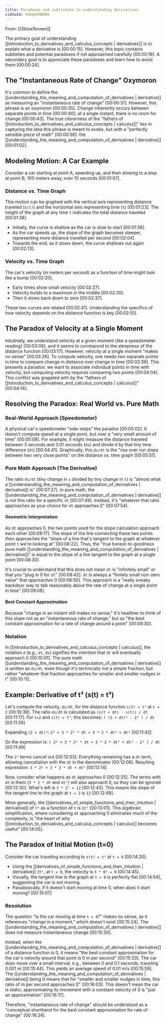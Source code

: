 ```yaml
---
title: Paradoxes and subtleties in understanding derivatives
videoId: 9vKqVkMQHKk
---
```


From: [[3blue1brown]] <br/> 

The primary goal of understanding [[introduction_to_derivatives_and_calculus_concepts | derivatives]] is to explain what a derivative is <a class="yt-timestamp" data-t="00:00:15">[00:00:15]</a>. However, this topic contains subtleties and potential paradoxes if not approached carefully <a class="yt-timestamp" data-t="00:00:19">[00:00:19]</a>. A secondary goal is to appreciate these paradoxes and learn how to avoid them <a class="yt-timestamp" data-t="00:00:24">[00:00:24]</a>.

## The "Instantaneous Rate of Change" Oxymoron

It's common to define the [[understanding_the_meaning_and_computation_of_derivatives | derivative]] as measuring an "instantaneous rate of change" <a class="yt-timestamp" data-t="00:00:31">[00:00:31]</a>. However, this phrase is an oxymoron <a class="yt-timestamp" data-t="00:00:35">[00:00:35]</a>. Change inherently occurs between separate points in time <a class="yt-timestamp" data-t="00:00:40">[00:00:40]</a>; at a single instant, there is no room for change <a class="yt-timestamp" data-t="00:00:43">[00:00:43]</a>. The true cleverness of the "fathers of [[introduction_to_derivatives_and_calculus_concepts | calculus]]" lies in capturing the idea this phrase is meant to evoke, but with a "perfectly sensible piece of math" <a class="yt-timestamp" data-t="00:00:56">[00:00:56]</a>: the [[understanding_the_meaning_and_computation_of_derivatives | derivative]] <a class="yt-timestamp" data-t="00:01:02">[00:01:02]</a>.

## Modeling Motion: A Car Example

Consider a car starting at point A, speeding up, and then slowing to a stop at point B, 100 meters away, over 10 seconds <a class="yt-timestamp" data-t="00:01:07">[00:01:07]</a>.

### Distance vs. Time Graph
This motion can be graphed with the vertical axis representing distance traveled (`s(t)`) and the horizontal axis representing time (`t`) <a class="yt-timestamp" data-t="00:01:23">[00:01:23]</a>. The height of the graph at any time `t` indicates the total distance traveled <a class="yt-timestamp" data-t="00:01:38">[00:01:38]</a>.
*   Initially, the curve is shallow as the car is slow to start <a class="yt-timestamp" data-t="00:01:56">[00:01:56]</a>.
*   As the car speeds up, the slope of the graph becomes steeper, representing more distance traveled per second <a class="yt-timestamp" data-t="00:02:04">[00:02:04]</a>.
*   Towards the end, as it slows down, the curve shallows out again <a class="yt-timestamp" data-t="00:02:13">[00:02:13]</a>.

### Velocity vs. Time Graph
The car's velocity (in meters per second) as a function of time might look like a bump <a class="yt-timestamp" data-t="00:02:20">[00:02:20]</a>.
*   Early times show small velocity <a class="yt-timestamp" data-t="00:02:27">[00:02:27]</a>.
*   Velocity builds to a maximum in the middle <a class="yt-timestamp" data-t="00:02:30">[00:02:30]</a>.
*   Then it slows back down to zero <a class="yt-timestamp" data-t="00:02:37">[00:02:37]</a>.

These two curves are related <a class="yt-timestamp" data-t="00:02:41">[00:02:41]</a>. Understanding the specifics of how velocity depends on the distance function is key <a class="yt-timestamp" data-t="00:02:51">[00:02:51]</a>.

## The Paradox of Velocity at a Single Moment

Intuitively, we understand velocity at a given moment (like a speedometer reading) <a class="yt-timestamp" data-t="00:03:08">[00:03:08]</a>, and it seems to correspond to the steepness of the distance function <a class="yt-timestamp" data-t="00:03:17">[00:03:17]</a>. However, velocity at a single moment "makes no sense" <a class="yt-timestamp" data-t="00:03:26">[00:03:26]</a>. To compute velocity, one needs two separate points in time to compare change in distance over change in time <a class="yt-timestamp" data-t="00:03:39">[00:03:39]</a>. This presents a paradox: we want to associate individual points in time with velocity, but computing velocity requires comparing two points <a class="yt-timestamp" data-t="00:04:04">[00:04:04]</a>. This conflict was grappled with by the "fathers of [[introduction_to_derivatives_and_calculus_concepts | calculus]]" <a class="yt-timestamp" data-t="00:04:14">[00:04:14]</a>.

## Resolving the Paradox: Real World vs. Pure Math

### Real-World Approach (Speedometer)
A physical car's speedometer "side-steps" the paradox <a class="yt-timestamp" data-t="00:05:02">[00:05:02]</a>. It doesn't compute speed at a single point, but over a "very small amount of time" <a class="yt-timestamp" data-t="00:05:08">[00:05:08]</a>. For example, it might measure the distance traveled between 3 seconds and 3.01 seconds (`ds`) and divide it by that tiny time difference (`dt`) <a class="yt-timestamp" data-t="00:04:41">[00:04:41]</a>. Graphically, this `ds/dt` is the "rise over run slope between two very close points" on the distance vs. time graph <a class="yt-timestamp" data-t="00:05:51">[00:05:51]</a>.

### Pure Math Approach (The Derivative)
The ratio `ds/dt` (tiny change in `s` divided by tiny change in `t`) is "almost what a [[understanding_the_meaning_and_computation_of_derivatives | derivative]] is" <a class="yt-timestamp" data-t="00:07:27">[00:07:27]</a>. In pure math, the [[understanding_the_meaning_and_computation_of_derivatives | derivative]] is *not* this ratio for a specific `dt` <a class="yt-timestamp" data-t="00:07:49">[00:07:49]</a>. Instead, it's "whatever that ratio approaches as your choice for `dt` approaches 0" <a class="yt-timestamp" data-t="00:07:54">[00:07:54]</a>.

#### Geometric Interpretation
As `dt` approaches 0, the two points used for the slope calculation approach each other <a class="yt-timestamp" data-t="00:08:17">[00:08:17]</a>. The slope of the line connecting these two points then approaches the "slope of a line that's tangent to the graph at whatever point `t` we're looking at" <a class="yt-timestamp" data-t="00:08:22">[00:08:22]</a>. Thus, the "true honest-to-goodness pure math [[understanding_the_meaning_and_computation_of_derivatives | derivative]]" is equal to the slope of a line tangent to the graph at a single point <a class="yt-timestamp" data-t="00:08:30">[00:08:30]</a>.

It's crucial to understand that this does not mean `dt` is "infinitely small" or that you "plug in 0 for `dt`" <a class="yt-timestamp" data-t="00:08:42">[00:08:42]</a>. `dt` is always a "finitely small non-zero value" that *approaches* 0 <a class="yt-timestamp" data-t="00:08:50">[00:08:50]</a>. This approach is a "really sneaky backdoor way to talk reasonably about the rate of change at a single point in time" <a class="yt-timestamp" data-t="00:09:08">[00:09:08]</a>.

#### Best Constant Approximation
Because "change in an instant still makes no sense," it's healthier to think of this slope not as an "instantaneous rate of change," but as "the best constant approximation for a rate of change around a point" <a class="yt-timestamp" data-t="00:09:30">[00:09:30]</a>.

### Notation
In [[introduction_to_derivatives_and_calculus_concepts | calculus]], the notation `d` (e.g., `dt`, `ds`) signifies the intention that `dt` will eventually approach 0 <a class="yt-timestamp" data-t="00:10:01">[00:10:01]</a>. The pure math [[understanding_the_meaning_and_computation_of_derivatives | derivative]] is written as `ds/dt`, even though it's technically not a simple fraction, but rather "whatever that fraction approaches for smaller and smaller nudges in t" <a class="yt-timestamp" data-t="00:10:11">[00:10:11]</a>.

## Example: Derivative of t³ (s(t) = t³)

Let's compute the velocity, `ds/dt`, for the distance function `s(t) = t³` at `t = 2` <a class="yt-timestamp" data-t="00:10:38">[00:10:38]</a>.
The ratio `ds/dt` is calculated as `(s(t + dt) - s(t)) / dt` <a class="yt-timestamp" data-t="00:11:17">[00:11:17]</a>.
For `t=2` and `s(t) = t³`, this becomes:
`( (2 + dt)³ - 2³ ) / dt` <a class="yt-timestamp" data-t="00:11:28">[00:11:28]</a>

Expanding `(2 + dt)³`:
`2³ + 3 * 2² * dt + 3 * 2 * dt² + dt³` <a class="yt-timestamp" data-t="00:11:42">[00:11:42]</a>

So the expression is:
`( 2³ + 3 * 2² * dt + 3 * 2 * dt² + dt³ - 2³ ) / dt` <a class="yt-timestamp" data-t="00:11:49">[00:11:49]</a>

The `2³` terms cancel out <a class="yt-timestamp" data-t="00:12:03">[00:12:03]</a>. Everything remaining has a `dt` term, allowing cancellation with the `dt` in the denominator <a class="yt-timestamp" data-t="00:12:06">[00:12:06]</a>.
Resulting expression:
`3 * 2² + 3 * 2 * dt + dt²` <a class="yt-timestamp" data-t="00:12:14">[00:12:14]</a>

Now, consider what happens as `dt` approaches 0 <a class="yt-timestamp" data-t="00:12:25">[00:12:25]</a>. The terms with `dt` in them (`3 * 2 * dt` and `dt²`) will also approach 0, so they can be ignored <a class="yt-timestamp" data-t="00:12:30">[00:12:30]</a>.
What's left is `3 * 2² = 12` <a class="yt-timestamp" data-t="00:12:43">[00:12:43]</a>.
This means the slope of the tangent line to the graph at `t = 2` is `12` <a class="yt-timestamp" data-t="00:12:48">[00:12:48]</a>.

More generally, the [[derivatives_of_simple_functions_and_their_intuition | derivative]] of `t³` as a function of `t` is `3t²` <a class="yt-timestamp" data-t="00:13:01">[00:13:01]</a>. This algebraic simplification, where considering `dt` approaching 0 eliminates much of the complexity, is "the heart of why [[introduction_to_derivatives_and_calculus_concepts | calculus]] becomes useful" <a class="yt-timestamp" data-t="00:14:05">[00:14:05]</a>.

## The Paradox of Initial Motion (t=0)

Consider the car traveling according to `s(t) = t³` at `t = 0` <a class="yt-timestamp" data-t="00:14:30">[00:14:30]</a>.
*   Using the [[derivatives_of_simple_functions_and_their_intuition | derivative]] `3t²`, at `t = 0`, the velocity is `3 * 0² = 0` <a class="yt-timestamp" data-t="00:14:45">[00:14:45]</a>.
*   Visually, the tangent line to the graph at `t = 0` is perfectly flat <a class="yt-timestamp" data-t="00:14:54">[00:14:54]</a>, suggesting the car is not moving.
*   Paradoxically, if it doesn't start moving at time 0, when *does* it start moving? <a class="yt-timestamp" data-t="00:15:07">[00:15:07]</a>

### Resolution
The question "Is the car moving at time `t = 0`?" makes no sense, as it references "change in a moment," which doesn't exist <a class="yt-timestamp" data-t="00:15:24">[00:15:24]</a>. The [[understanding_the_meaning_and_computation_of_derivatives | derivative]] does not measure instantaneous change <a class="yt-timestamp" data-t="00:15:30">[00:15:30]</a>.

Instead, when the [[understanding_the_meaning_and_computation_of_derivatives | derivative]] of a distance function is 0, it means "the best constant approximation for the car's velocity around that point is 0 m per second" <a class="yt-timestamp" data-t="00:15:33">[00:15:33]</a>. The car *does* move over a small interval, e.g., between 0 and 0.1 seconds, traveling 0.001 m <a class="yt-timestamp" data-t="00:15:44">[00:15:44]</a>. This yields an average speed of 0.01 m/s <a class="yt-timestamp" data-t="00:15:59">[00:15:59]</a>. The [[understanding_the_meaning_and_computation_of_derivatives | derivative]] being 0 means that for "smaller and smaller nudges in time, this ratio of m per second approaches 0" <a class="yt-timestamp" data-t="00:16:03">[00:16:03]</a>. This doesn't mean the car is static; approximating its movement with a constant velocity of 0 is "just an approximation" <a class="yt-timestamp" data-t="00:16:17">[00:16:17]</a>.

Therefore, "instantaneous rate of change" should be understood as a "conceptual shorthand for the best constant approximation for rate of change" <a class="yt-timestamp" data-t="00:16:24">[00:16:24]</a>.